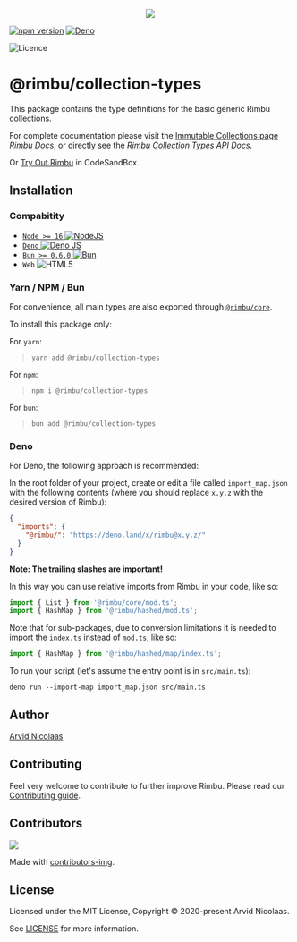 <p align="center">
    <img src="https://github.com/rimbu-org/rimbu/raw/main/assets/rimbu_logo.svg" />
</p>

[![npm version](https://badge.fury.io/js/@rimbu%2Fcollection-types.svg)](https://www.npmjs.com/package/@rimbu/collection-types) [![Deno](https://shield.deno.dev/x/rimbu)](http://deno.land/x/rimbu)

![Licence](https://img.shields.io/github/license/rimbu-org/rimbu)

# @rimbu/collection-types

This package contains the type definitions for the basic generic Rimbu collections.

For complete documentation please visit the [Immutable Collections page](https://rimbu.org/docs/collections) _[Rimbu Docs](https://rimbu.org)_, or directly see the _[Rimbu Collection Types API Docs](https://rimbu.org/api/rimbu/collection-types)_.

Or [Try Out Rimbu](https://codesandbox.io/s/github/vitoke/rimbu-sandbox/tree/main?previewwindow=console&view=split&editorsize=65&moduleview=1&module=/src/index.ts) in CodeSandBox.

## Installation

### Compabitity

- [`Node >= 16` ![NodeJS](https://img.shields.io/badge/node.js-6DA55F?logo=node.js&logoColor=white)](https://nodejs.org)
- [`Deno` ![Deno JS](https://img.shields.io/badge/deno%20js-000000?logo=deno&logoColor=white)](https://deno.com/runtime)
- [`Bun >= 0.6.0` ![Bun](https://img.shields.io/badge/Bun-%23000000.svg?logoColor=white)](https://bun.sh/)
- `Web` ![HTML5](https://img.shields.io/badge/html5-%23E34F26.svg?logoColor=white)

### Yarn / NPM / Bun

For convenience, all main types are also exported through [`@rimbu/core`](../core).

To install this package only:

For `yarn`:

> `yarn add @rimbu/collection-types`

For `npm`:

> `npm i @rimbu/collection-types`

For `bun`:

> `bun add @rimbu/collection-types`

### Deno

For Deno, the following approach is recommended:

In the root folder of your project, create or edit a file called `import_map.json` with the following contents (where you should replace `x.y.z` with the desired version of Rimbu):

```json
{
  "imports": {
    "@rimbu/": "https://deno.land/x/rimbu@x.y.z/"
  }
}
```

**Note: The trailing slashes are important!**

In this way you can use relative imports from Rimbu in your code, like so:

```ts
import { List } from '@rimbu/core/mod.ts';
import { HashMap } from '@rimbu/hashed/mod.ts';
```

Note that for sub-packages, due to conversion limitations it is needed to import the `index.ts` instead of `mod.ts`, like so:

```ts
import { HashMap } from '@rimbu/hashed/map/index.ts';
```

To run your script (let's assume the entry point is in `src/main.ts`):

`deno run --import-map import_map.json src/main.ts`

## Author

[Arvid Nicolaas](https://github.com/vitoke)

## Contributing

Feel very welcome to contribute to further improve Rimbu. Please read our [Contributing guide](https://github.com/rimbu-org/rimbu/blob/main/CONTRIBUTING.md).

## Contributors

<img src = "https://contrib.rocks/image?repo=rimbu-org/rimbu"/>

Made with [contributors-img](https://contrib.rocks).

## License

Licensed under the MIT License, Copyright © 2020-present Arvid Nicolaas.

See [LICENSE](./LICENSE) for more information.
